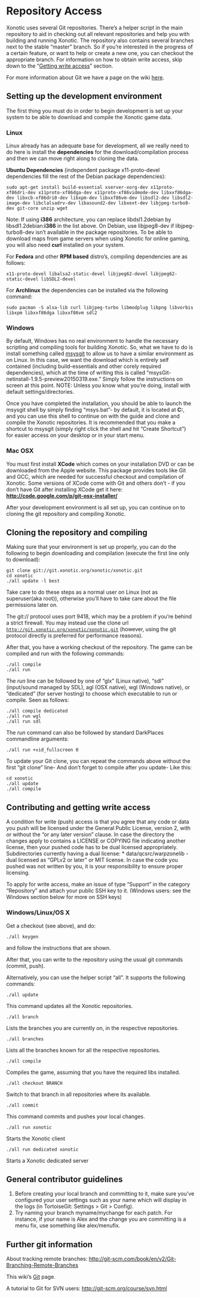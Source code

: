 Repository Access
=================

Xonotic uses several Git repositories. There’s a helper script in the main repository to aid in checking out all relevant repositories and help you with building and running Xonotic.
The repository also contains several branches next to the stable “master” branch. So if you’re interested in the progress of a certain feature, or want to help or create a new one, you can checkout the appropriate branch.
For information on how to obtain write access, skip down to the “[Getting write access](Repository_Access#contributing-and-getting-write-access)” section.

For more information about Git we have a page on the wiki [here](Git).

Setting up the development environment
--------------------------------------

The first thing you must do in order to begin development is set up your system to be able to download and compile the Xonotic game data.

### Linux

Linux already has an adequate base for development, all we really need to do here is install the **dependencies** for the download/compilation process and then we can move right along to cloning the data.

**Ubuntu Dependencies** (independent package x11-proto-devel dependencies fill the rest of the Debian package dependencies):

    sudo apt-get install build-essential xserver-xorg-dev x11proto-xf86dri-dev x11proto-xf86dga-dev x11proto-xf86vidmode-dev libxxf86dga-dev libxcb-xf86dri0-dev libxpm-dev libxxf86vm-dev libsdl2-dev libsdl2-image-dev libclalsadrv-dev libasound2-dev libxext-dev libjpeg-turbo8-dev git-core unzip wget

Note: If using **i386** architecture, you can replace libdsl1.2debian by libsdl1.2debian:**i386** in the list above. On Debian, use libjpeg8-dev if libjpeg-turbo8-dev isn’t available in the package repositories. To be able to download maps from game servers when using Xonotic for online gaming, you will also need **curl** installed on your system.

For **Fedora** and other **RPM based** distro’s, compiling dependencies are as follows:

    x11-proto-devel libalsa2-static-devel libjpeg62-devel libjpeg62-static-devel libSDL2-devel

For **Archlinux** the dependencies can be installed via the following command:

    sudo pacman -S alsa-lib curl libjpeg-turbo libmodplug libpng libvorbis libxpm libxxf86dga libxxf86vm sdl2

### Windows

By default, Windows has no real environment to handle the necessary scripting and compiling tools for building Xonotic. So, what we have to do is install something called [msysgit](https://github.com/msysgit/msysgit/releases) to allow us to have a similar environment as on Linux. In this case, we want the download which is entirely self contained (including build-essentials and other corely required dependencies), which at the time of writing this is called “msysGit-netinstall-1.9.5-preview20150319.exe.” Simply follow the instructions on screen at this point. NOTE: Unless you know what you’re doing, install with default settings/directories.

Once you have completed the installation, you should be able to launch the msysgit shell by simply finding “msys.bat”- by default, it is located at **C:**, and you can use this shell to continue on with the guide and clone and compile the Xonotic repositories. It is recommended that you make a shortcut to msysgit (simply right click the shell and hit “Create Shortcut”) for easier access on your desktop or in your start menu.

### Mac OSX

You must first install **XCode** which comes on your installation DVD or can be downloaded from the Apple website. This package provides tools like Git and GCC, which are needed for successful checkout and compilation of Xonotic. Some versions of XCode come with Git and others don’t - if you don’t have Git after installing XCode get it here: **http://code.google.com/p/git-osx-installer/**

After your development environment is all set up, you can continue on to cloning the git repository and compiling Xonotic.


Cloning the repository and compiling
------------------------------------

Making sure that your environment is set up properly, you can do the following to begin downloading and compilation (execute the first line only to download):

    git clone git://git.xonotic.org/xonotic/xonotic.git
    cd xonotic
    ./all update -l best

Take care to do these steps as a normal user on Linux (not as superuser(aka root)), otherwise you’ll have to take care about the file permissions later on.

The git:// protocol uses port 9418, which may be a problem if you’re behind a strict firewall. You may instead use the clone url <code>http://git.xonotic.org/xonotic/xonotic.git</code> (however, using the git protocol directly is preferred for performance reasons).

After that, you have a working checkout of the repository. The game can be compiled and run with the following commands:

    ./all compile
    ./all run

The _run_ line can be followed by one of “glx” (Linux native), “sdl” (input/sound managed by SDL), agl (OSX native), wgl (Windows native), or “dedicated” (for server hosting) to choose which executable to run or compile. Seen as follows:

    ./all compile dedicated
    ./all run wgl
    ./all run sdl

The _run_ command can also be followed by standard DarkPlaces commandline arguments:

    ./all run +vid_fullscreen 0

To update your Git clone, you can repeat the commands above without the first “git clone” line- And don’t forget to compile after you update- Like this:

    cd xonotic
    ./all update
    ./all compile


Contributing and getting write access
-------------------------------------

A condition for write (push) access is that you agree that any code or data you push will be licensed under the General Public License, version 2, with or without the “or any later version” clause. In case the directory the changes apply to contains a LICENSE or COPYING file indicating another license, then your pushed code has to be dual licensed appropriately. Subdirectories currently having a dual license:
\* data/qcsrc/warpzonelib - dual licensed as “GPLv2 or later” or MIT license.
In case the code you pushed was not written by you, it is your responsibility to ensure proper licensing.

To apply for write access, make an issue of type “Support” in the category “Repository” and attach your public SSH key to it. (Windows users: see the Windows section below for more on SSH keys)

### Windows/Linux/OS X

Get a checkout (see above), and do:

    ./all keygen

and follow the instructions that are shown.

After that, you can write to the repository using the usual git commands (commit, push).

Alternatively, you can use the helper script “all”.
It supports the following commands:

    ./all update

This command updates all the Xonotic repositories.

    ./all branch

Lists the branches you are currently on, in the respective repositories.

    ./all branches

Lists all the branches known for all the respective repositories.

    ./all compile

Compiles the game, assuming that you have the required libs installed.

    ./all checkout BRANCH

Switch to that branch in all repositories where its available.

    ./all commit

This command commits and pushes your local changes.

    ./all run xonotic

Starts the Xonotic client

    ./all run dedicated xonotic

Starts a Xonotic dedicated server

General contributor guidelines
------------------------------

1.  Before creating your local branch and committing to it, make sure you’ve configured your user settings such as your name which will display in the logs (in TortoiseGit: Settings > Git > Config).
2.  Try naming your branch myname/mychange for each patch. For instance, if your name is Alex and the change you are committing is a menu fix, use something like alex/menufix.

Further git information
-----------------------

About tracking remote branches:
http://git-scm.com/book/en/v2/Git-Branching-Remote-Branches

This wiki’s [Git](Git) page.

A tutorial to Git for SVN users:
http://git-scm.org/course/svn.html

